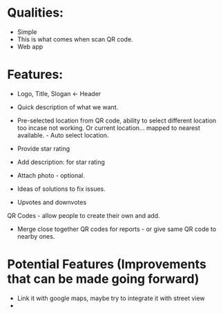 
# Qualities:

- Simple
- This is what comes when scan QR code.
- Web app

# Features:

- Logo, Title, Slogan <- Header

- Quick description of what we want.

- Pre-selected location from QR code, ability to select different location too incase not working. Or current location... mapped to nearest available. - Auto select location.

- Provide star rating
- Add description: for star rating
- Attach photo - optional.
- Ideas of solutions to fix issues.


- Upvotes and downvotes



QR Codes - allow people to create their own and add.
- Merge close together QR codes for reports - or give same QR code to nearby ones.


# Potential Features (Improvements that can be made going forward)

- Link it with google maps, maybe try to integrate it with street view
-  
